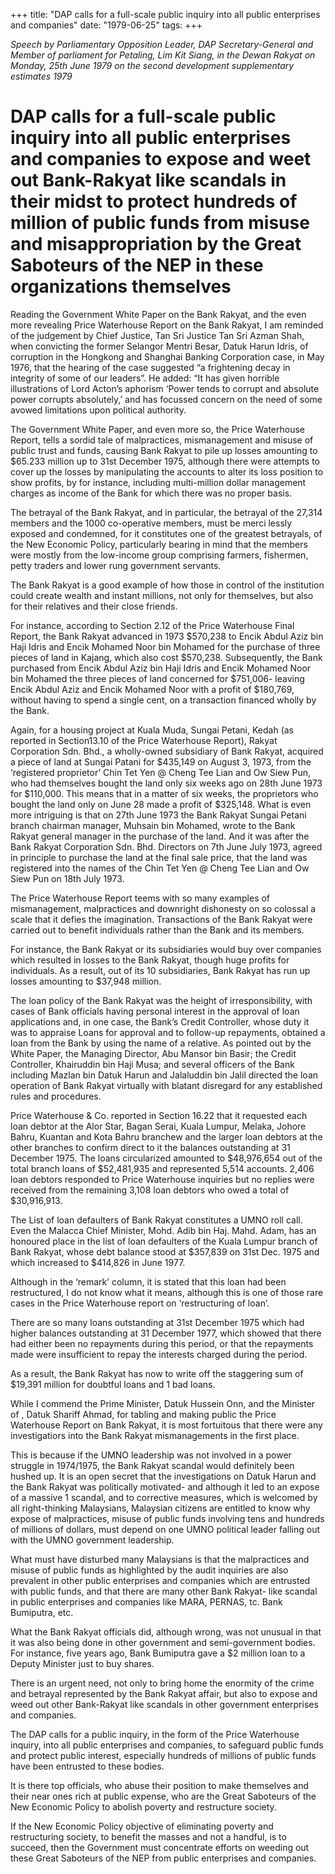 +++ 
title: "DAP calls for a full-scale public inquiry into all public enterprises and companies"
date: "1979-06-25"
tags:
+++

_Speech by Parliamentary Opposition Leader, DAP Secretary-General and Member of parliament for Petaling, Lim Kit Siang, in the Dewan Rakyat on Monday, 25th June 1979 on the second development supplementary estimates 1979_

# DAP calls for a full-scale public inquiry into all public enterprises and companies to expose and weet out Bank-Rakyat like scandals in their midst to protect hundreds of million of public funds from misuse and misappropriation by the Great Saboteurs of the NEP in these organizations themselves

Reading the Government White Paper on the Bank Rakyat, and the even more revealing Price Waterhouse Report on the Bank Rakyat, I am reminded of the judgement by Chief Justice, Tan Sri Justice Tan Sri Azman Shah, when convicting the former Selangor Mentri Besar, Datuk Harun Idris, of corruption in the Hongkong and Shanghai Banking Corporation case, in May 1976, that the hearing of the case suggested “a frightening decay in integrity of some of our leaders”. He added: “It has given horrible illustrations of Lord Acton’s aphorism ‘Power tends to corrupt and absolute power corrupts absolutely,’ and has focussed concern on the need of some avowed limitations upon political authority.</u>

The Government White Paper, and even more so, the Price Waterhouse Report, tells a sordid tale of malpractices, mismanagement and misuse of public trust and funds, causing Bank Rakyat to pile up losses amounting to $65.233 million up to 31st December 1975, although there were attempts to cover up the losses by manipulating the accounts to alter its loss position to show profits, by for instance, including multi-million dollar management charges as income of the Bank for which there was no proper basis.

The betrayal of the Bank Rakyat, and in particular, the betrayal of the 27,314 members and the 1000 co-operative members, must be merci lessly exposed and condemned, for it constitutes one of the greatest betrayals, of the New Economic Policy, particularly bearing in mind that the members were mostly from the low-income group comprising farmers, fishermen, petty traders and lower rung government servants.

The Bank Rakyat is a good example of how those in control of the institution could create wealth and instant millions, not only for themselves, but also for their relatives and their close friends.

For instance, according to Section 2.12 of the Price Waterhouse Final Report, the Bank Rakyat advanced in 1973 $570,238 to Encik Abdul Aziz bin Haji Idris and Encik Mohamed Noor bin Mohamed for the purchase of three pieces of land in Kajang, which also cost $570,238. Subsequently, the Bank purchased from Encik Abdul Aziz bin Haji Idris and Encik Mohamed Noor bin Mohamed the three pieces of land concerned for $751,006- leaving Encik Abdul Aziz and Encik Mohamed Noor with a profit of $180,769, without having to spend a single cent, on a transaction financed wholly by the Bank. 

Again, for a housing project at Kuala Muda, Sungai Petani, Kedah (as reported in Section13.10 of the Price Waterhouse Report), Rakyat Corporation Sdn. Bhd., a wholly-owned subsidiary of Bank Rakyat, acquired a piece of land at Sungai Patani for $435,149 on August 3, 1973, from the ‘registered proprietor’ Chin Tet Yen @ Cheng Tee Lian and Ow Siew Pun, who had themselves bought the land only six weeks ago on 28th June 1973 for $110,000. This means that in a matter of six weeks, the proprietors who bought the land only on June 28 made a profit of $325,148. What is even more intriguing is that on 27th June 1973 the Bank Rakyat Sungai Petani branch chairman manager, Muhsain bin Mohamed, wrote to the Bank Rakyat general manager in the purchase of the land. And it was after the Bank Rakyat Corporation Sdn. Bhd. Directors on 7th June July 1973, agreed in principle to purchase the land at the final sale price, that the land was registered into the names of the Chin Tet Yen @ Cheng Tee Lian and Ow Siew Pun on 18th July 1973. 

The Price Waterhouse Report teems with so many examples of mismanagement, malpractices and downright dishonesty on so colossal a scale that it defies the imagination. Transactions of the Bank Rakyat were carried out to benefit individuals rather than the Bank and its members.

For instance, the Bank Rakyat or its subsidiaries would buy over companies which resulted in losses to the Bank Rakyat, though huge profits for individuals. As a result, out of its 10 subsidiaries, Bank Rakyat has run up losses amounting to $37,948 million.

The loan policy of the Bank Rakyat was the height of irresponsibility, with cases of Bank officials having personal interest in the approval of loan applications and, in one case, the Bank’s Credit Controller, whose duty it was to appraise Loans for approval and to follow-up repayments, obtained a loan from the Bank by using the name of a relative. As pointed out by the White Paper, the Managing Director, Abu Mansor bin Basir; the Credit Controller, Khairuddin bin Haji Musa; and several officers of the Bank including Mazlan bin Datuk Harun and Jalaluddin bin Jalil directed the loan operation of Bank Rakyat virtually with blatant disregard for any established rules and procedures. 

Price Waterhouse & Co. reported in Section 16.22 that it requested each loan debtor at the Alor Star, Bagan Serai, Kuala Lumpur, Melaka, Johore Bahru, Kuantan and Kota Bahru branchew and the larger loan debtors at the other branches to confirm direct to it the balances outstanding at 31 December 1975. The loans circularized amounted to $48,976,654 out of the total branch loans of $52,481,935 and represented 5,514 accounts. 2,406 loan debtors responded to Price Waterhouse inquiries but no replies were received from the remaining 3,108 loan debtors who owed a total of $30,916,913.

The List of loan defaulters of Bank Rakyat constitutes a UMNO roll call. Even the Malacca Chief Minister, Mohd. Adib bin Haj. Mahd. Adam, has an honoured place in the list of loan defaulters of the Kuala Lumpur branch of Bank Rakyat, whose debt balance stood at $357,839 on 31st Dec. 1975 and which increased to $414,826 in June 1977.

Although in the ‘remark’ column, it is stated that this loan had been restructured, I do not know what it means, although this is one of those rare cases in the Price Waterhouse report on ‘restructuring of loan’.

There are so many loans outstanding at 31st December 1975 which had higher balances outstanding at 31 December 1977, which showed that there had either been no repayments during this period, or that the repayments made were insufficient to repay the interests charged during the period.

As a result, the Bank Rakyat has now to write off the staggering sum of $19,391 million for doubtful loans and 1 bad loans.

While I commend the Prime Minister, Datuk Hussein Onn, and the Minister of , Datuk Shariff Ahmad, for tabling and making public the Price Waterhouse Report on Bank Rakyat, it is most fortuitous that there were any investigatiors into the Bank Rakyat mismanagements in the first place.

This is because if the UMNO leadership was not involved in a power struggle in 1974/1975, the Bank Rakyat scandal would definitely been hushed up. It is an open secret that the investigations on Datuk Harun and the Bank Rakyat was politically motivated- and although it led to an expose of a massive 1 scandal, and to corrective measures, which is welcomed by all right-thinking Malaysians, Malaysian citizens are entitled to know why expose of malpractices, misuse of public funds involving tens and hundreds of millions of dollars, must depend on one UMNO political leader falling out with the UMNO government leadership.

What must have disturbed many Malaysians is that the malpractices and misuse of public funds as highlighted by the audit inquiries are also prevalent in other public enterprises and companies which are entrusted with public funds, and that there are many other Bank Rakyat- like scandal in public enterprises and companies like MARA, PERNAS, tc. Bank Bumiputra, etc.

What the Bank Rakyat officials did, although wrong, was not unusual in that it was also being done in other government and semi-government bodies. For instance, five years ago, Bank Bumiputra gave a $2 million loan to a Deputy Minister just to buy shares.

There is an urgent need, not only to bring home the enormity of the crime and betrayal represented by the Bank Rakyat affair, but also to expose and weed out other Bank-Rakyat like scandals in other government enterprises and companies.

The DAP calls for a public inquiry, in the form of the Price Waterhouse inquiry, into all public enterprises and companies, to safeguard public funds and protect public interest, especially hundreds of millions of public funds have been entrusted to these bodies.

It is there top officials, who abuse their position to make themselves and their near ones rich at public expense, who are the Great Saboteurs of the New Economic Policy to abolish poverty and restructure society.

If the New Economic Policy objective of eliminating poverty and restructuring society, to benefit the masses and not a handful, is to succeed, then the Government must concentrate efforts on weeding out these Great Saboteurs of the NEP from public enterprises and companies.
 

